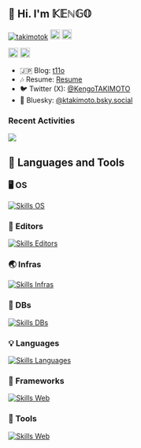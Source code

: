 ## 👋 Hi. I'm 𝕂𝔼ℕ𝔾𝕆

<p align="left">
  <a href="https://github.com/takimotok/takimotok/"><img src="https://komarev.com/ghpvc/?username=takimotok" alt="takimotok" /></a>
  <a href="https://github.com/takimotok"><img height="20" src="https://img.shields.io/github/followers/takimotok?label=follow&logo=github&style=flat" /></a>
  <a href="https://github.com/takimotok"><img height="20" src="https://img.shields.io/github/stars/takimotok?logo=github&style=flat" /></a>
</p>

<p align="left">
  <a href="http://x.com/KengoTAKIMOTO" target="_blank"><img height="20" src="https://img.shields.io/twitter/follow/takimotok?style=flat&logo=x" /></a>
  <a href="https://www.reddit.com/user/t-kengo" target="_blank"><img height="20" src="https://img.shields.io/reddit/user-karma/combined/takimotok?label=Reddit&logo=reddit&style=flat" /></a>
</p>

- :jp: Blog: [t11o](https://www.kengotakimoto.com/)
- :notes: Resume: [Resume](https://takimotok.github.io/resume/)
- :bird: Twitter (X): [@KengoTAKIMOTO](https://x.com/KengoTAKIMOTO)
- :butterfly: Bluesky: [@ktakimoto.bsky.social](https://bsky.app/profile/ktakimoto.bsky.social)

### Recent Activities

[![](http://github-profile-summary-cards.vercel.app/api/cards/profile-details?username=takimotok&theme=transparent)](https://github.com/vn7n24fzkq/github-profile-summary-cards)

## :hammer: Languages and Tools

### :desktop_computer: OS

[![Skills OS](https://skillicons.dev/icons?i=linux,apple,windows)](https://skillicons.dev)

### :memo: Editors

[![Skills Editors](https://skillicons.dev/icons?i=neovim,vim)](https://skillicons.dev)

### :earth_asia: Infras

[![Skills Infras](https://skillicons.dev/icons?i=aws,docker,nginx,vercel)](https://skillicons.dev)

### :floppy_disk: DBs

[![Skills DBs](https://skillicons.dev/icons?i=mysql,postgres,redis)](https://skillicons.dev)

### :bulb: Languages

[![Skills Languages](https://skillicons.dev/icons?i=bash,js,ts,php,lua,py,r,html,css,md)](https://skillicons.dev)

### :telescope: Frameworks

[![Skills Web](https://skillicons.dev/icons?i=jquery,vue,laravel,nextjs,nestjs,astro)](https://skillicons.dev)

### :hammer: Tools

[![Skills Web](https://skillicons.dev/icons?i=figma,git,gitlab,postman,regex,yarn,less,sass)](https://skillicons.dev)

